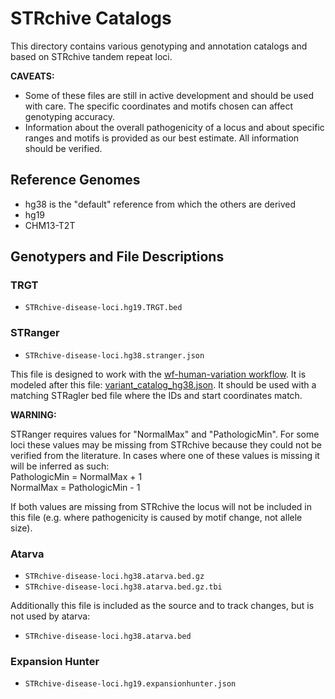 # STRchive Catalogs

This directory contains various genotyping and annotation catalogs and based on STRchive tandem repeat loci.

**CAVEATS:**
- Some of these files are still in active development and should be used with care. The specific coordinates and motifs chosen can affect genotyping accuracy.
- Information about the overall pathogenicity of a locus and about specific ranges and motifs is provided as our best estimate. All information should be verified.

## Reference Genomes

- hg38 is the "default" reference from which the others are derived
- hg19
- CHM13-T2T

## Genotypers and File Descriptions

### TRGT
- `STRchive-disease-loci.hg19.TRGT.bed`

### STRanger
- `STRchive-disease-loci.hg38.stranger.json`

This file is designed to work with the [wf-human-variation workflow](https://github.com/epi2me-labs/wf-human-variation/tree/master). It is modeled after this file: [variant_catalog_hg38.json](https://github.com/epi2me-labs/wf-human-variation/blob/master/data/variant_catalog_hg38.json). It should be used with a matching STRagler bed file where the IDs and start coordinates match.

**WARNING:**  

STRanger requires values for "NormalMax" and "PathologicMin". For some loci these values may be missing from STRchive because they could not be verified from the literature. In cases where one of these values is missing it will be inferred as such:  
PathologicMin = NormalMax + 1  
NormalMax = PathologicMin - 1  

If both values are missing from STRchive the locus will not be included in this file (e.g. where pathogenicity is caused by motif change, not allele size).

### Atarva

- `STRchive-disease-loci.hg38.atarva.bed.gz`
- `STRchive-disease-loci.hg38.atarva.bed.gz.tbi`

Additionally this file is included as the source and to track changes, but is not used by atarva:  
- `STRchive-disease-loci.hg38.atarva.bed`

### Expansion Hunter
- `STRchive-disease-loci.hg19.expansionhunter.json`

